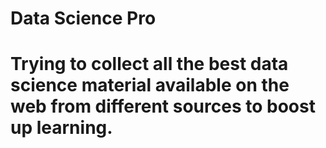 # Data Science Pro
# Trying to collect all the best data science material available on the web from different sources to boost up learning.
